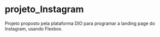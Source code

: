 # projeto_Instagram
Projeto proposto pela plataforma DIO para programar a landing page do Instagram, usando Flexbox.
